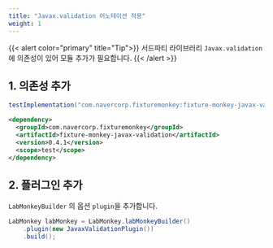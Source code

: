 ```yaml
---
title: "Javax.validation 어노테이션 적용"
weight: 1
---
```

{{< alert color="primary" title="Tip">}}
서드파티 라이브러리 `Javax.validation`에 의존성이 있어 모듈 추가가 필요합니다.
{{< /alert >}}

## 1. 의존성 추가
```groovy
testImplementation("com.navercorp.fixturemonkey:fixture-monkey-javax-validation:0.4.1")
```

```xml
<dependency>
  <groupId>com.navercorp.fixturemonkey</groupId>
  <artifactId>fixture-monkey-javax-validation</artifactId>
  <version>0.4.1</version>
  <scope>test</scope>
</dependency>
```

## 2. 플러그인 추가
`LabMonkeyBuilder` 의 옵션 `plugin`을 추가합니다.

```java
LabMonkey labMonkey = LabMonkey.labMonkeyBuilder()
    .plugin(new JavaxValidationPlugin())
    .build();
```
